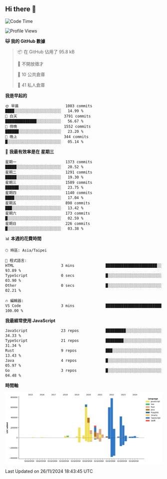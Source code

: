 ## Hi there 👋

<!--START_SECTION:waka-->
![Code Time](http://img.shields.io/badge/Code%20Time-63%20hrs%2017%20mins-blue)

![Profile Views](http://img.shields.io/badge/%E5%80%8B%E4%BA%BA%E9%A0%81%E9%9D%A2%E7%80%8F%E8%A6%BD%E6%AC%A1%E6%95%B8-2-blue)

**🐱 我的 GitHub 數據** 

> 📦 在 GitHub 佔用了 95.8 kB 
 > 
> 🚫 不開放徵才
 > 
> 📜 10 公共倉庫 
 > 
> 🔑 41 私人倉庫 
 > 
**我是早起的** 

```text
🌞 早晨                     1003 commits        ████░░░░░░░░░░░░░░░░░░░░░   14.99 % 
🌆 白天                     3791 commits        ██████████████░░░░░░░░░░░   56.67 % 
🌃 傍晚                     1552 commits        ██████░░░░░░░░░░░░░░░░░░░   23.20 % 
🌙 晚上                     344 commits         █░░░░░░░░░░░░░░░░░░░░░░░░   05.14 % 
```
📅 **我最有效率是在 星期三** 

```text
星期一                      1373 commits        █████░░░░░░░░░░░░░░░░░░░░   20.52 % 
星期二                      1291 commits        █████░░░░░░░░░░░░░░░░░░░░   19.30 % 
星期三                      1589 commits        ██████░░░░░░░░░░░░░░░░░░░   23.75 % 
星期四                      1140 commits        ████░░░░░░░░░░░░░░░░░░░░░   17.04 % 
星期五                      898 commits         ███░░░░░░░░░░░░░░░░░░░░░░   13.42 % 
星期六                      173 commits         █░░░░░░░░░░░░░░░░░░░░░░░░   02.59 % 
星期日                      226 commits         █░░░░░░░░░░░░░░░░░░░░░░░░   03.38 % 
```


📊 **本週的花費時間** 

```text
🕑︎ 時區: Asia/Taipei

💬 程式語言: 
HTML                     3 mins              ███████████████████████░░   93.89 % 
TypeScript               0 secs              █░░░░░░░░░░░░░░░░░░░░░░░░   03.90 % 
Other                    0 secs              █░░░░░░░░░░░░░░░░░░░░░░░░   02.21 % 

🔥 編輯器: 
VS Code                  3 mins              █████████████████████████   100.00 % 
```

**我最經常使用 JavaScript** 

```text
JavaScript               23 repos            █████████░░░░░░░░░░░░░░░░   34.33 % 
TypeScript               21 repos            ████████░░░░░░░░░░░░░░░░░   31.34 % 
Rust                     9 repos             ███░░░░░░░░░░░░░░░░░░░░░░   13.43 % 
Java                     4 repos             █░░░░░░░░░░░░░░░░░░░░░░░░   05.97 % 
Go                       3 repos             █░░░░░░░░░░░░░░░░░░░░░░░░   04.48 % 
```



**時間軸**

![Lines of Code chart](https://raw.githubusercontent.com/jos61404/jos61404/main/assets/bar_graph.png)


 Last Updated on 26/11/2024 18:43:45 UTC
<!--END_SECTION:waka-->



<!--
**jos61404/jos61404** is a ✨ _special_ ✨ repository because its `README.md` (this file) appears on your GitHub profile.

Here are some ideas to get you started:

- 🔭 I’m currently working on ...
- 🌱 I’m currently learning ...
- 👯 I’m looking to collaborate on ...
- 🤔 I’m looking for help with ...
- 💬 Ask me about ...
- 📫 How to reach me: ...
- 😄 Pronouns: ...
- ⚡ Fun fact: ...
-->
